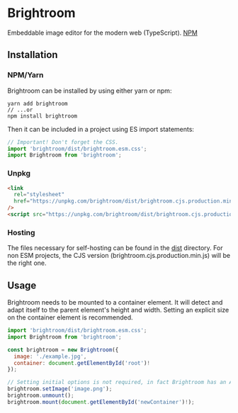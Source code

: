 # Brightroom

Embeddable image editor for the modern web (TypeScript). [NPM](http://npmjs.com/package/brightroom)

## Installation

### NPM/Yarn

Brightroom can be installed by using either yarn or npm:

```
yarn add brightroom
// ...or
npm install brightroom
```

Then it can be included in a project using ES import statements:

```js
// Important! Don't forget the CSS.
import 'brightroom/dist/brightroom.esm.css';
import Brightroom from 'brightroom';
```

### Unpkg

```html
<link
  rel="stylesheet"
  href="https://unpkg.com/brightroom/dist/brightroom.cjs.production.min.css"
/>
<script src="https://unpkg.com/brightroom/dist/brightroom.cjs.production.min.js"></script>
```

### Hosting

The files necessary for self-hosting can be found in the [dist](https://github.com/mat-sz/brightroom/tree/master/dist) directory. For non ESM projects, the CJS version (brightroom.cjs.production.min.js) will be the right one.

## Usage

Brightroom needs to be mounted to a container element. It will detect and adapt itself to the parent element's height and width. Setting an explicit size on the container element is recommended.

```js
import 'brightroom/dist/brightroom.esm.css';
import Brightroom from 'brightroom';

const brightroom = new Brightroom({
  image: './example.jpg',
  container: document.getElementById('root')!
});

// Setting initial options is not required, in fact Brightroom has an API.
brightroom.setImage('image.png');
brightroom.unmount();
brightroom.mount(document.getElementById('newContainer')!);
```
